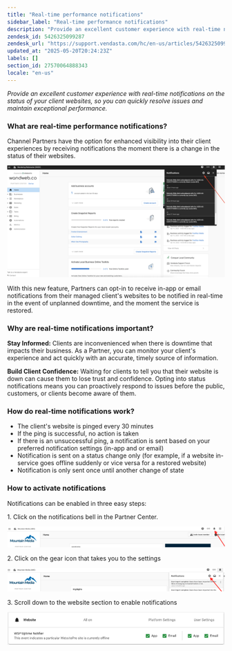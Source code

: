 ```yaml
---
title: "Real-time performance notifications"
sidebar_label: "Real-time performance notifications"
description: "Provide an excellent customer experience with real-time notifications on the status of your client websites, so you can quickly resolve issues and maintain e"
zendesk_id: 5426325099287
zendesk_url: "https://support.vendasta.com/hc/en-us/articles/5426325099287-Real-time-performance-notifications"
updated_at: "2025-05-20T20:24:23Z"
labels: []
section_id: 27570064888343
locale: "en-us"
---
```


_Provide an excellent customer experience with real-time notifications on the status of your client websites, so you can quickly resolve issues and maintain exceptional performance._

### What are real-time performance notifications?

Channel Partners have the option for enhanced visibility into their client experiences by receiving notifications the moment there is a change in the status of their websites. 

![Screen_Shot_2022-04-12_at_5.18.31_PM.png](./img/5426325099287-64e42cc219.png)

With this new feature, Partners can opt-in to receive in-app or email notifications from their managed client's websites to be notified in real-time in the event of unplanned downtime, and the moment the service is restored.

### Why are real-time notifications important?

**Stay Informed:** Clients are inconvenienced when there is downtime that impacts their business. As a Partner, you can monitor your client's experience and act quickly with an accurate, timely source of information. 

**Build Client Confidence:** Waiting for clients to tell you that their website is down can cause them to lose trust and confidence. Opting into status notifications means you can proactively respond to issues before the public, customers, or clients become aware of them.

### How do real-time notifications work?

*   The client's website is pinged every 30 minutes
*   If the ping is successful, no action is taken
*   If there is an unsuccessful ping, a notification is sent based on your preferred notification settings (in-app and or email) 
*   Notification is sent on a status change only (for example, if a website in-service goes offline suddenly or vice versa for a restored website)
*   Notification is only sent once until another change of state

### How to activate notifications

Notifications can be enabled in three easy steps:

1\. Click on the notifications bell in the Partner Center.

![Screen_Shot_2022-04-13_at_11.08.26_AM.png](./img/5426325099287-f619e29a01.png)

2\. Click on the gear icon that takes you to the settings

![Screen_Shot_2022-04-13_at_11.09.55_AM.png](./img/5426325099287-f7a1e53ea8.png)

3\. Scroll down to the website section to enable notifications

![Screen_Shot_2022-04-13_at_11.11.16_AM.png](./img/5426325099287-3b0f2f28da.png)
